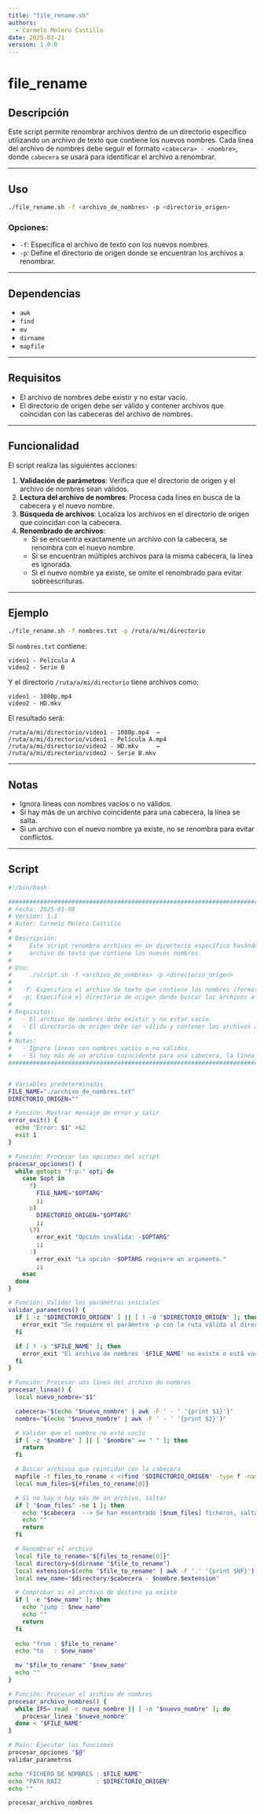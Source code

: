 ```yaml
---
title: "file_rename.sh"
authors:
  - Carmelo Molero Castillo
date: 2025-03-21
version: 1.0.0
---
```


# file_rename

## Descripción
Este script permite renombrar archivos dentro de un directorio específico utilizando un archivo de texto que contiene los nuevos nombres. Cada línea del archivo de nombres debe seguir el formato `<cabecera> - <nombre>`, donde `cabecera` se usará para identificar el archivo a renombrar.

---

## Uso
```bash
./file_rename.sh -f <archivo_de_nombres> -p <directorio_origen>
```

### Opciones:
- `-f`: Especifica el archivo de texto con los nuevos nombres.
- `-p`: Define el directorio de origen donde se encuentran los archivos a renombrar.

---

## Dependencias
- `awk`
- `find`
- `mv`
- `dirname`
- `mapfile`

---

## Requisitos
- El archivo de nombres debe existir y no estar vacío.
- El directorio de origen debe ser válido y contener archivos que coincidan con las cabeceras del archivo de nombres.

---

## Funcionalidad
El script realiza las siguientes acciones:

1. **Validación de parámetros**: Verifica que el directorio de origen y el archivo de nombres sean válidos.
2. **Lectura del archivo de nombres**: Procesa cada línea en busca de la cabecera y el nuevo nombre.
3. **Búsqueda de archivos**: Localiza los archivos en el directorio de origen que coincidan con la cabecera.
4. **Renombrado de archivos**:
      - Si se encuentra exactamente un archivo con la cabecera, se renombra con el nuevo nombre.
      - Si se encuentran múltiples archivos para la misma cabecera, la línea es ignorada.
      - Si el nuevo nombre ya existe, se omite el renombrado para evitar sobreescrituras.

---

## Ejemplo
```bash
./file_rename.sh -f nombres.txt -p /ruta/a/mi/directorio
```
Si `nombres.txt` contiene:
```
video1 - Película A
video2 - Serie B
```
Y el directorio `/ruta/a/mi/directorio` tiene archivos como:
```
video1 - 1080p.mp4
video2 - HD.mkv
```
El resultado será:
```
/ruta/a/mi/directorio/video1 - 1080p.mp4  →  /ruta/a/mi/directorio/video1 - Película A.mp4
/ruta/a/mi/directorio/video2 - HD.mkv     →  /ruta/a/mi/directorio/video2 - Serie B.mkv
```

---

## Notas
- Ignora líneas con nombres vacíos o no válidos.
- Si hay más de un archivo coincidente para una cabecera, la línea se salta.
- Si un archivo con el nuevo nombre ya existe, no se renombra para evitar conflictos.

---

## Script

```bash
#!/bin/bash

################################################################################
# Fecha: 2025-01-08
# Versión: 1.1
# Autor: Carmelo Molero Castillo
#
# Descripción: 
#     Este script renombra archivos en un directorio específico basándose en un 
#     archivo de texto que contiene los nuevos nombres.
#
# Uso: 
#     ./script.sh -f <archivo_de_nombres> -p <directorio_origen>
#
#   -f: Especifica el archivo de texto que contiene los nombres (formato: "<cabecera> - <nombre>").
#   -p: Especifica el directorio de origen donde buscar los archivos a renombrar.
#
# Requisitos:
#   - El archivo de nombres debe existir y no estar vacío.
#   - El directorio de origen debe ser válido y contener los archivos a renombrar.
#
# Notas:
#   - Ignora líneas con nombres vacíos o no válidos.
#   - Si hay más de un archivo coincidente para una cabecera, la línea se salta.
################################################################################


# Variables predeterminadas
FILE_NAME="./archivo_de_nombres.txt"
DIRECTORIO_ORIGEN=""

# Función: Mostrar mensaje de error y salir
error_exit() {
  echo "Error: $1" >&2
  exit 1
}

# Función: Procesar las opciones del script
procesar_opciones() {
  while getopts "f:p:" opt; do
    case $opt in
      f)
        FILE_NAME="$OPTARG"
        ;;
      p)
        DIRECTORIO_ORIGEN="$OPTARG"
        ;;
      \?)
        error_exit "Opción inválida: -$OPTARG"
        ;;
      :)
        error_exit "La opción -$OPTARG requiere un argumento."
        ;;
    esac
  done
}

# Función: Validar los parámetros iniciales
validar_parametros() {
  if [ -z "$DIRECTORIO_ORIGEN" ] || [ ! -d "$DIRECTORIO_ORIGEN" ]; then
    error_exit "Se requiere el parámetro -p con la ruta válida al directorio de origen."
  fi

  if [ ! -s "$FILE_NAME" ]; then
    error_exit "El archivo de nombres '$FILE_NAME' no existe o está vacío."
  fi
}

# Función: Procesar una línea del archivo de nombres
procesar_linea() {
  local nuevo_nombre="$1"

  cabecera="$(echo "$nuevo_nombre" | awk -F ' - ' '{print $1}')"
  nombre="$(echo "$nuevo_nombre" | awk -F ' - ' '{print $2}')"

  # Validar que el nombre no esté vacío
  if [ -z "$nombre" ] || [ "$nombre" == " " ]; then
    return
  fi

  # Buscar archivos que coincidan con la cabecera
  mapfile -t files_to_rename < <(find "$DIRECTORIO_ORIGEN" -type f -name "*$cabecera*" -print0)
  local num_files=${#files_to_rename[@]}

  # Si no hay o hay más de un archivo, saltar
  if [ "$num_files" -ne 1 ]; then
    echo "$cabecera  --> Se han encontrado [$num_files] ficheros, saltando a la siguiente iteración"
    echo ""
    return
  fi

  # Renombrar el archivo
  local file_to_rename="${files_to_rename[0]}"
  local directory=$(dirname "$file_to_rename")
  local extension=$(echo "$file_to_rename" | awk -F '.' '{print $NF}')
  local new_name="$directory/$cabecera - $nombre.$extension"

  # Comprobar si el archivo de destino ya existe
  if [ -e "$new_name" ]; then
    echo "jump : $new_name"
    echo ""
    return
  fi
  
  echo "from : $file_to_rename"
  echo "to   : $new_name"

  mv "$file_to_rename" "$new_name"
  echo ""
}

# Función: Procesar el archivo de nombres
procesar_archivo_nombres() {
  while IFS= read -r nuevo_nombre || [ -n "$nuevo_nombre" ]; do
    procesar_linea "$nuevo_nombre"
  done < "$FILE_NAME"
}

# Main: Ejecutar las funciones
procesar_opciones "$@"
validar_parametros

echo "FICHERO DE NOMBRES : $FILE_NAME"
echo "PATH RAIZ          : $DIRECTORIO_ORIGEN"
echo ""

procesar_archivo_nombres

```

